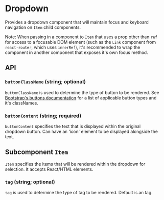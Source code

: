 # Dropdown

Provides a dropdown component that will maintain focus and keyboard navigation on `Item` child components.

Note: When passing in a component to `Item` that uses a prop other than `ref` for access to a focusable DOM element (such as the `Link` component from `react-router`, which uses `innerRef`), it's recommended to wrap the component in another component that exposes it's own focus method.

## API

### `buttonClassName` (string; optional)
`buttonClassName` is used to determine the type of button to be rendered. See [Bootstrap's buttons documentation](https://getbootstrap.com/docs/4.0/components/buttons/) for a list of applicable button types and it's classNames.

### `buttonContent` (string; required)
`buttonContent` specifies the text that is displayed within the original dropdown button. Can have an 'icon' element to be displayed alongside the text.

## Subcomponent `Item`
`Item` specifies the items that will be rendered within the dropdown for selection.  It accepts React/HTML elements.

### `tag` (string; optional)
`tag` is used to determine the type of tag to be rendered. Default is an <a></a> tag.
